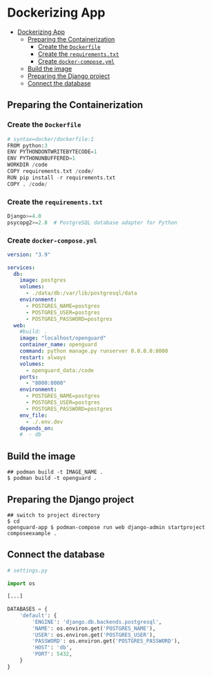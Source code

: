 # Dockerizing App

- [Dockerizing App](#dockerizing-app)
  - [Preparing the Containerization](#preparing-the-containerization)
    - [Create the `Dockerfile`](#create-the-dockerfile)
    - [Create the `requirements.txt`](#create-the-requirementstxt)
    - [Create `docker-compose.yml`](#create-docker-composeyml)
  - [Build the image](#build-the-image)
  - [Preparing the Django project](#preparing-the-django-project)
  - [Connect the database](#connect-the-database)

## Preparing the Containerization

### Create the `Dockerfile`

```python
# syntax=docker/dockerfile:1
FROM python:3
ENV PYTHONDONTWRITEBYTECODE=1
ENV PYTHONUNBUFFERED=1
WORKDIR /code
COPY requirements.txt /code/
RUN pip install -r requirements.txt
COPY . /code/
```

### Create the `requirements.txt`

```python
Django>=4.0
psycopg2>=2.8  # PostgreSQL database adapter for Python
```

### Create `docker-compose.yml`

```yaml
version: "3.9"
   
services:
  db:
    image: postgres
    volumes:
      - ./data/db:/var/lib/postgresql/data
    environment:
      - POSTGRES_NAME=postgres
      - POSTGRES_USER=postgres
      - POSTGRES_PASSWORD=postgres
  web:
    #build: .
    image: "localhost/openguard"
    container_name: openguard
    command: python manage.py runserver 0.0.0.0:8000
    restart: always
    volumes:
      - openguard_data:/code
    ports:
      - "8000:8000"
    environment:
      - POSTGRES_NAME=postgres
      - POSTGRES_USER=postgres
      - POSTGRES_PASSWORD=postgres
    env_file:
      - ./.env.dev
    depends_on:
    #  - db
```

## Build the image

```shell
## podman build -t IMAGE_NAME .
$ podman build -t openguard .
```


## Preparing the Django project

```shell
## switch to project directory
$ cd 
openguard-app $ podman-compose run web django-admin startproject composeexample .
```

## Connect the database

```python
# settings.py
   
import os
   
[...]
   
DATABASES = {
    'default': {
        'ENGINE': 'django.db.backends.postgresql',
        'NAME': os.environ.get('POSTGRES_NAME'),
        'USER': os.environ.get('POSTGRES_USER'),
        'PASSWORD': os.environ.get('POSTGRES_PASSWORD'),
        'HOST': 'db',
        'PORT': 5432,
    }
}
```